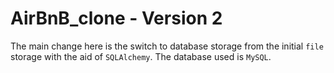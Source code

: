 # AirBnB_clone - Version 2
The main change here is the switch to database storage from the initial `file` storage with the aid of `SQLAlchemy`. The database used is `MySQL`. 
